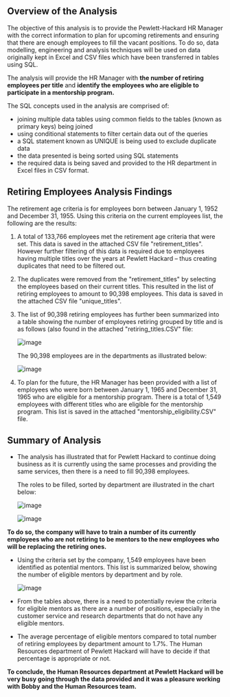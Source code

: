 ## Overview of the Analysis

The objective of this analysis is to provide the Pewlett-Hackard HR Manager with the correct information to plan for upcoming retirements and ensuring that there are enough employees to fill the vacant positions.
To do so, data modelling, engineering and analysis techniques will be used on data originally kept in Excel and CSV files which have been transferred in tables using SQL.

The analysis will provide the HR Manager with **the number of retiring employees per title** and **identify the employees who are eligible to participate in a mentorship program.**

The SQL concepts used in the analysis are comprised of:
- joining multiple data tables using common fields to the tables (known as primary keys) being joined
- using conditional statements to filter certain data out of the queries
- a SQL statement known as UNIQUE is being used to exclude duplicate data
- the data presented is being sorted using SQL statements
- the required data is being saved and provided to the HR department in Excel files in CSV  format.

## Retiring Employees Analysis Findings

The retirement age criteria is for employees born between January 1, 1952 and December 31, 1955.
Using this criteria on the current employees list, the following are the results:

1.  A total of 133,766 employees met the retirement age criteria that were set. 
    This data is saved in the attached CSV file "retirement_titles". 
    However further filtering of this data is required due to employees having multiple titles over the years at Pewlett Hackard – thus creating duplicates that need to be filtered out.
    

2. The duplicates were removed from the "retirement_titles" by selecting the employees based on their current titles. 
   This resulted in the list of retiring employees to amount to 90,398 employees.
   This data is saved in the attached CSV file "unique_titles".
   
3. The list of 90,398 retiring employees has further been summarized into a table showing the number of employees retiring grouped by title and is as follows (also found in the attached "retiring_titles.CSV" file:
     
     ![image](https://user-images.githubusercontent.com/82583576/121682005-8247b580-ca89-11eb-999b-b308c021c8c9.png)

    The 90,398 employees are in the departments as illustrated below:
    
    ![image](https://user-images.githubusercontent.com/82583576/121755629-a9cc6b80-cae5-11eb-91a7-462428096d18.png)


    

4.  To plan for the future, the HR Manager has been provided with a list of employees who were born between January 1, 1965 and December 31, 1965 who are eligible for a mentorship program. There is a total of 1,549 employees with different titles who are eligible for the mentorship program.
    This list is saved in the attached "mentorship_eligibility.CSV" file.
    
    
## Summary of Analysis
   
   - The analysis has illustrated that for Pewlett Hackard to continue doing business as it is currently using the same processes and providing the same services, then there is a need to fill 90,398 employees.
   
     The roles to be filled, sorted by department are illustrated in the chart below:
   
     ![image](https://user-images.githubusercontent.com/82583576/121759939-223b2880-caf6-11eb-9512-ff25478fcaab.png)
   
     ![image](https://user-images.githubusercontent.com/82583576/121759960-3ed76080-caf6-11eb-96eb-a7a7e8ac8009.png)

   
    
   **To do so, the company will have to train a number of its currently employees who are not retiring to be mentors to the new employees who will be replacing the retiring ones.**
   
   - Using the criteria set by the company, 1,549 employees have been identified as potential mentors. This list is summarized below, showing the number of eligible mentors by department and by role.
    
     ![image](https://user-images.githubusercontent.com/82583576/121759378-6da00780-caf3-11eb-9474-52a530333327.png)
     
   - From the tables above, there is a need to potentially review the criteria for eligible mentors as there are a number of positions, especially in the customer service and research departments that do not have any eligible mentors.
   - The average percentage of eligible mentors compared to total number of retiring employees by department amount to 1.7%. The Human Resources department of Pewlett Hackard will have to decide if that percentage is appropriate or not.    
   
**To conclude, the Human Resources department at Pewlett Hackard will be very busy going through the data provided and it was a pleasure working with Bobby and the Human Resources team.**











